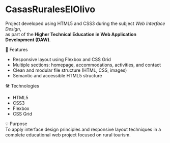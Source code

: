 # CasasRuralesElOlivo  
Project developed using HTML5 and CSS3 during the subject *Web Interface Design*,  
as part of the **Higher Technical Education in Web Application Development (DAW)**.

🚀 Features  
- Responsive layout using Flexbox and CSS Grid  
- Multiple sections: homepage, accommodations, activities, and contact  
- Clean and modular file structure (HTML, CSS, images)  
- Semantic and accessible HTML5 structure

🛠️ Technologies  
- HTML5  
- CSS3  
- Flexbox  
- CSS Grid  

💡 Purpose  
To apply interface design principles and responsive layout techniques in a complete educational web project focused on rural tourism.
